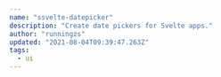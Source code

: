 ```yaml
---
name: "ssvelte-datepicker"
description: "Create date pickers for Svelte apps."
author: "runningzs"
updated: "2021-08-04T09:39:47.263Z"
tags: 
  - ui
---
```

